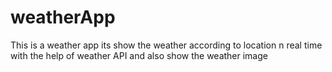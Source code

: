 # weatherApp
This is a weather app its show the weather according to location n real time with the help of weather API and also show the weather image
